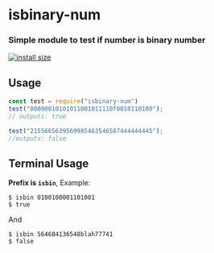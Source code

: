 # isbinary-num 
### Simple module to test if number is binary number
[![install size](https://packagephobia.now.sh/badge?p=isbinary-num)](https://packagephobia.now.sh/result?p=isbinary-num)

## Usage
```js
const test = require("isbinary-num")
test("00000010101011001011110f0010110100");
// outputs: true

test("2155665639569985463546587444444445");
//outputs: false
```

## Terminal Usage
**Prefix is `isbin`**, Example:
```shell
$ isbin 0100100001101001
$ true
```
And
```shell
$ isbin 564684136548blah77741
$ false
```
